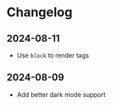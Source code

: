 <div id="generated-toc" style="display: none"></div>

# Changelog

## 2024-08-11

- Use `block` to render tags

## 2024-08-09

- Add better dark mode support
